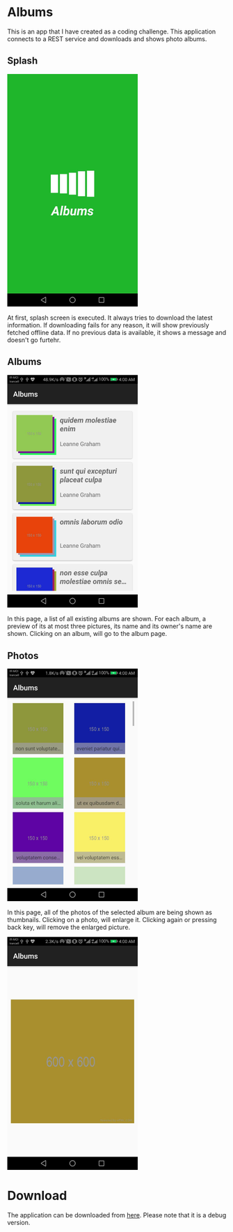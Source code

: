# Albums

This is an app that I have created as a coding challenge. This application connects to a REST service and downloads and shows photo albums.


## Splash

<img src="/result/pics/splash.jpg" width="300">

At first, splash screen is executed. It always tries to download the latest information. If downloading fails for any reason, it will show previously fetched offline data. If no previous data is available, it shows a message and doesn't go furtehr.


## Albums

<img src="/result/pics/albums.jpg" width="300">

In this page, a list of all existing albums are shown. For each album, a preview of its at most three pictures, its name and its owner's name are shown. Clicking on an album, will go to the album page.


## Photos

<img src="/result/pics/photos.jpg" width="300">

In this page, all of the photos of the selected album are being shown as thumbnails. Clicking on a photo, will enlarge it. Clicking again or pressing back key, will remove the enlarged picture.

<img src="/result/pics/photo.jpg" width="300">


# Download
The application can be downloaded from [here](result/Albums_v1.0_debug.apk). Please note that it is a debug version.

